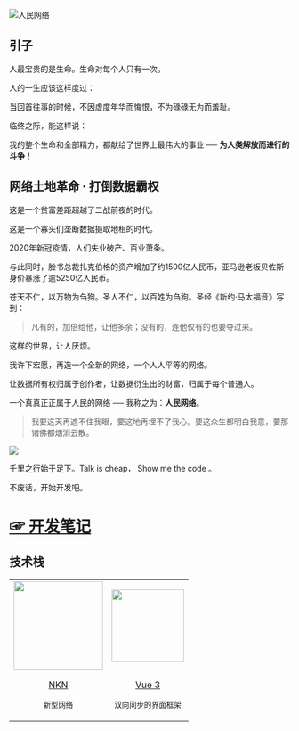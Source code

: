 ![人民网络](https://rmw-link.github.io/logo/h1.svg)

## 引子 

人最宝贵的是生命。生命对每个人只有一次。

人的一生应该这样度过：

当回首往事的时候，不因虚度年华而悔恨，不为碌碌无为而羞耻。

临终之际，能这样说：

我的整个生命和全部精力，都献给了世界上最伟大的事业 ── **为人类解放而进行的斗争**！

## 网络土地革命 · 打倒数据霸权

这是一个贫富差距超越了二战前夜的时代。

这是一个寡头们垄断数据摄取地租的时代。

2020年新冠疫情，人们失业破产、百业萧条。

与此同时，脸书总裁扎克伯格的资产增加了约1500亿人民币，亚马逊老板贝佐斯身价暴涨了逾5250亿人民币。

苍天不仁，以万物为刍狗。圣人不仁，以百姓为刍狗。圣经《新约·马太福音》写到：

> 凡有的，加倍给他，让他多余；没有的，连他仅有的也要夺过来。

这样的世界，让人厌烦。

我许下宏愿，再造一个全新的网络，一个人人平等的网络。

让数据所有权归属于创作者，让数据衍生出的财富，归属于每个普通人。

一个真真正正属于人民的网络 ── 我称之为：**人民网络**。

> 我要这天再遮不住我眼，要这地再埋不了我心。要这众生都明白我意，要那诸佛都烟消云散。

![](https://rmw-link.github.io/logo/rmw.red.bg.svg)

千里之行始于足下。Talk is cheap， Show me the code 。

不废话，开始开发吧。

# [☞ 开发笔记](//github.com/rmw-link/blog)

## 技术栈

<table>
<tbody>
<tr><td align="center" valign="middle"> 
<a href="//nkn.org"><img src="https://rmw-link.github.io/logo/nkn.svg" width="160"></a>
</td><td align="center" valign="middle"> 
<a href="//vuejs.org"><img src="https://rmw-link.github.io/logo/vue.svg" width="130"></a>
</td></tr>

<tr><td align="center" valign="middle"><a href="//nkn.org"><img src="https://rmw-link.github.io/logo/none.gif" height=26 width=0>NKN</a>

<sub>新型网络</sub>
</td><td align="center" valign="middle"><a href="//vuejs.org"><img src="https://rmw-link.github.io/logo/none.gif" height=26 width=0>Vue 3</a>

<sub>双向同步的界面框架</sub>
</td></tr>

</tbody>
</table>


